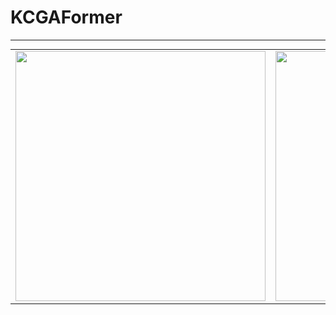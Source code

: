 # KCGAFormer
***
<table style="margin: 0 auto; border-spacing: 20px; text-align: center;">
  <tr>
    <td><img src="./Visualization/CAM1.png" width="400"/></td>
    <td><img src="./Visualization/CAM2.png" width="400"/></td>
  </tr>
</table>

